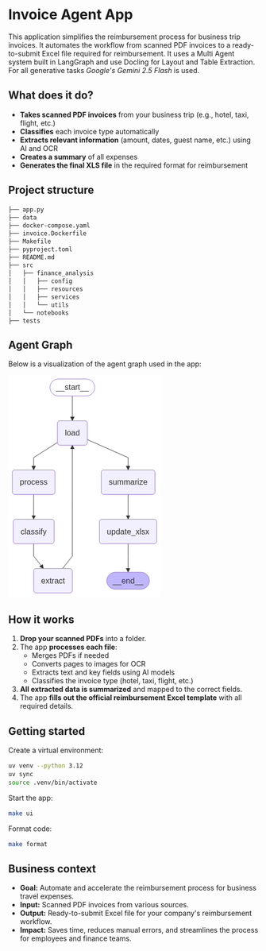 # Invoice Agent App

This application simplifies the reimbursement process for business trip invoices. It automates the workflow from scanned PDF invoices to a ready-to-submit Excel file required for reimbursement. It uses a Multi Agent system built in LangGraph and use Docling for Layout and Table Extraction. For all generative tasks *Google's Gemini 2.5 Flash* is used.

## What does it do?

- **Takes scanned PDF invoices** from your business trip (e.g., hotel, taxi, flight, etc.)
- **Classifies** each invoice type automatically
- **Extracts relevant information** (amount, dates, guest name, etc.) using AI and OCR
- **Creates a summary** of all expenses
- **Generates the final XLS file** in the required format for reimbursement


## Project structure

```
├── app.py
├── data
├── docker-compose.yaml
├── invoice.Dockerfile
├── Makefile
├── pyproject.toml
├── README.md
├── src
│   ├── finance_analysis
│   │   ├── config
│   │   ├── resources
│   │   ├── services
│   │   └── utils
│   └── notebooks
├── tests
```

## Agent Graph

Below is a visualization of the agent graph used in the app:

![Invoice Agent Graph](data/invoice_graph.png)

## How it works

1. **Drop your scanned PDFs** into a folder.
2. The app **processes each file**:
   - Merges PDFs if needed
   - Converts pages to images for OCR
   - Extracts text and key fields using AI models
   - Classifies the invoice type (hotel, taxi, flight, etc.)
3. **All extracted data is summarized** and mapped to the correct fields.
4. The app **fills out the official reimbursement Excel template** with all required details.

## Getting started

Create a virtual environment:
```bash
uv venv --python 3.12
uv sync
source .venv/bin/activate
```

Start the app:
```bash
make ui       
```

Format code:
```bash
make format
```

## Business context

- **Goal:** Automate and accelerate the reimbursement process for business travel expenses.
- **Input:** Scanned PDF invoices from various sources.
- **Output:** Ready-to-submit Excel file for your company's reimbursement workflow.
- **Impact:** Saves time, reduces manual errors, and streamlines the process for employees and finance teams.

